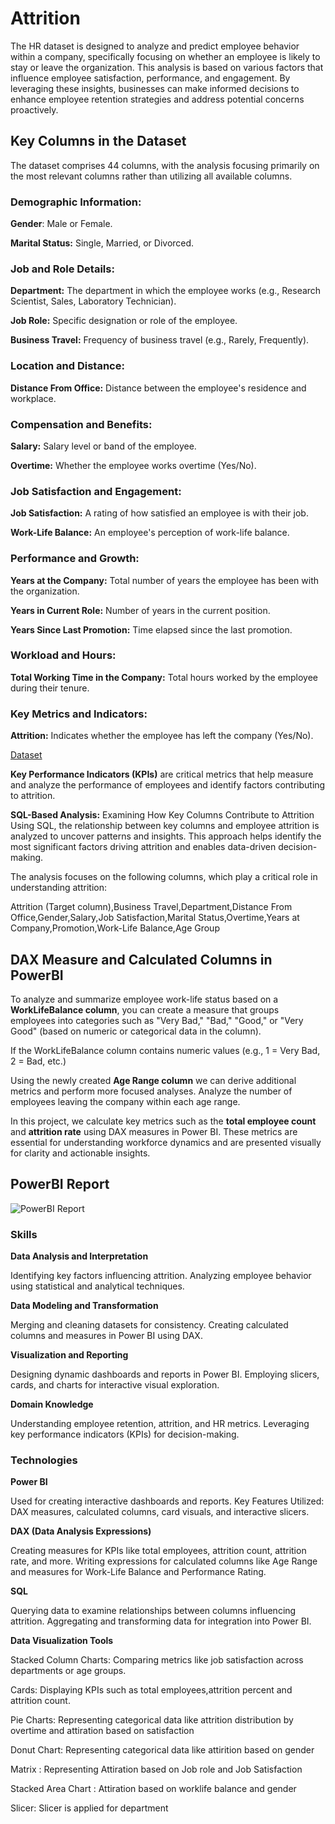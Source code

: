 
# Attrition

The HR dataset is designed to analyze and predict employee behavior within a company, specifically focusing on whether an employee is likely to stay or leave the organization. This analysis is based on various factors that influence employee satisfaction, performance, and engagement. By leveraging these insights, businesses can make informed decisions to enhance employee retention strategies and address potential concerns proactively.


## Key Columns in the Dataset


The dataset comprises 44 columns, with the analysis focusing primarily on the most relevant columns rather than utilizing all available columns.

### Demographic Information:

**Gender**: Male or Female.

**Marital Status:** Single, Married, or Divorced.
### Job and Role Details:

**Department:** The department in which the employee works (e.g., Research Scientist, Sales, Laboratory Technician).

**Job Role:** Specific designation or role of the employee.

**Business Travel:** Frequency of business travel (e.g., Rarely, Frequently).


### Location and Distance:
**Distance From Office:** Distance between the employee's residence and workplace.

### Compensation and Benefits:

**Salary:** Salary level or band of the employee.

**Overtime:** Whether the employee works overtime (Yes/No).
### Job Satisfaction and Engagement:

**Job Satisfaction:** A rating of how satisfied an employee is with their job.

**Work-Life Balance:** An employee's perception of work-life balance.

### Performance and Growth:

**Years at the Company:** Total number of years the employee has been with the organization.

**Years in Current Role:** Number of years in the current position.

**Years Since Last Promotion:** Time elapsed since the last promotion.

### Workload and Hours:

**Total Working Time in the Company:** Total hours worked by the employee during their tenure.

### Key Metrics and Indicators:

**Attrition:** Indicates whether the employee has left the company (Yes/No).

[Dataset](https://github.com/VikyathShetty/HR_attiration-Data-Analysis)

**Key Performance Indicators (KPIs)** are critical metrics that help measure and analyze the performance of employees and identify factors contributing to attrition.


**SQL-Based Analysis:**
 Examining How Key Columns Contribute to Attrition
Using SQL, the relationship between key columns and employee attrition is analyzed to uncover patterns and insights. This approach helps identify the most significant factors driving attrition and enables data-driven decision-making.

The analysis focuses on the following columns, which play a critical role in understanding attrition:

Attrition (Target column),Business Travel,Department,Distance From Office,Gender,Salary,Job Satisfaction,Marital Status,Overtime,Years at Company,Promotion,Work-Life Balance,Age Group


## DAX Measure and Calculated Columns in PowerBI


To analyze and summarize employee work-life status based on a **WorkLifeBalance column**, you can create a measure that groups employees into categories such as "Very Bad," "Bad," "Good," or "Very Good" (based on numeric or categorical data in the column).

If the WorkLifeBalance column contains numeric values (e.g., 1 = Very Bad, 2 = Bad, etc.)

Using the newly created **Age Range column** we can derive additional metrics and perform more focused analyses.
Analyze the number of employees leaving the company within each age range.

In this project, we calculate key metrics such as the **total employee count** and **attrition rate** using DAX measures in Power BI. These metrics are essential for understanding workforce dynamics and are presented visually for clarity and actionable insights.


## PowerBI Report

![PowerBI Report](https://github.com/VikyathShetty/HR_attiration-Data-Analysis/blob/main/images/Screenshot%202024-12-11%20080838.png)


### Skills

**Data Analysis and Interpretation**

Identifying key factors influencing attrition.
Analyzing employee behavior using statistical and analytical techniques.

**Data Modeling and Transformation**

Merging and cleaning datasets for consistency.
Creating calculated columns and measures in Power BI using DAX.

**Visualization and Reporting**

Designing dynamic dashboards and reports in Power BI.
Employing slicers, cards, and charts for interactive visual exploration.

**Domain Knowledge**

Understanding employee retention, attrition, and HR metrics.
Leveraging key performance indicators (KPIs) for decision-making.

### Technologies
**Power BI**

Used for creating interactive dashboards and reports.
Key Features Utilized: DAX measures, calculated columns, card visuals, and interactive slicers.

**DAX (Data Analysis Expressions)**

Creating measures for KPIs like total employees, attrition count, attrition rate, and more.
Writing expressions for calculated columns like Age Range and measures for Work-Life Balance and Performance Rating.

**SQL**

Querying data to examine relationships between columns influencing attrition.
Aggregating and transforming data for integration into Power BI.

**Data Visualization Tools**

Stacked Column Charts: Comparing metrics like job satisfaction across departments or age groups.

Cards: Displaying KPIs such as total employees,attrition percent and attrition count.

Pie Charts: Representing categorical data like attrition distribution by overtime and attiration based on satisfaction

Donut Chart: Representing categorical data like attirition based on gender

Matrix : Representing Attiration based on Job role and Job Satisfaction

Stacked Area Chart : Attiration based on worklife balance and gender

Slicer: Slicer is applied for department








